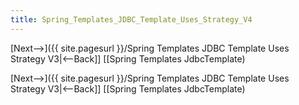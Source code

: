 ```yaml
---
title: Spring_Templates_JDBC_Template_Uses_Strategy_V4
---
```

[Next-->]({{ site.pagesurl }}/Spring Templates JDBC Template Uses Strategy V3|<--Back]] [[Spring Templates JdbcTemplate)



[Next-->]({{ site.pagesurl }}/Spring Templates JDBC Template Uses Strategy V3|<--Back]] [[Spring Templates JdbcTemplate)